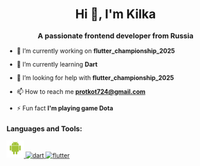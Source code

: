 <h1 align="center">Hi 👋, I'm Kilka</h1>
<h3 align="center">A passionate frontend developer from Russia</h3>

- 🔭 I’m currently working on **flutter_championship_2025**

- 🌱 I’m currently learning **Dart**

- 🤝 I’m looking for help with **flutter_championship_2025**

- 📫 How to reach me **protkot724@gmail.com**

- ⚡ Fun fact **I'm playing game Dota**

<h3 align="left">Languages and Tools:</h3>
<p align="left"> <a href="https://developer.android.com" target="_blank" rel="noreferrer"> <img src="https://raw.githubusercontent.com/devicons/devicon/master/icons/android/android-original-wordmark.svg" alt="android" width="40" height="40"/> </a> <a href="https://dart.dev" target="_blank" rel="noreferrer"> <img src="https://www.vectorlogo.zone/logos/dartlang/dartlang-icon.svg" alt="dart" width="40" height="40"/> </a> <a href="https://flutter.dev" target="_blank" rel="noreferrer"> <img src="https://www.vectorlogo.zone/logos/flutterio/flutterio-icon.svg" alt="flutter" width="40" height="40"/> </a> </p>
